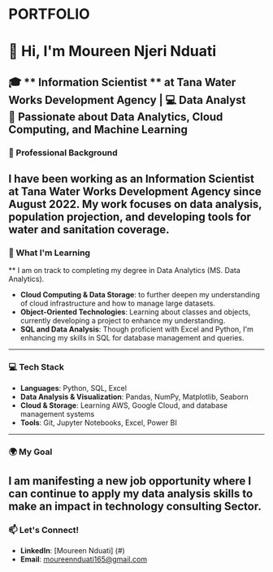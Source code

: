 # PORTFOLIO
# 👋 Hi, I'm Moureen Njeri Nduati

🎓 ** Information Scientist ** at Tana Water Works Development Agency | 💻 **Data Analyst**  
🚀 **Passionate about Data Analytics, Cloud Computing, and Machine Learning**
---
### 💼 Professional Background
I have been working as an **Information Scientist** at Tana Water Works Development Agency since August 2022. My work focuses on data analysis, population projection, and developing tools for water and sanitation coverage. 
---

### 🌱 What I'm Learning
** I am on track to completing my degree in Data Analytics (MS. Data Analytics).
- **Cloud Computing & Data Storage**: to further deepen my understanding of cloud infrastructure and how to manage large datasets.
- **Object-Oriented Technologies**: Learning about classes and objects, currently developing a project to enhance my understanding.
- **SQL and Data Analysis**: Though proficient with Excel and Python, I'm enhancing my skills in SQL for database management and queries.
---
### 💻 Tech Stack

- **Languages**: Python, SQL, Excel  
- **Data Analysis & Visualization**: Pandas, NumPy, Matplotlib, Seaborn  
- **Cloud & Storage**: Learning AWS, Google Cloud, and database management systems  
- **Tools**: Git, Jupyter Notebooks, Excel, Power BI
---
### 🌍 My Goal
I am manifesting a new job opportunity where I can continue to apply my data analysis skills to make an impact in technology consulting Sector.
---
### 📫 Let's Connect!

- **LinkedIn**: [Moureen Nduati] (#)  
- **Email**: moureennduati165@gmail.com
